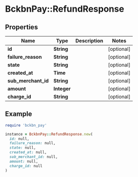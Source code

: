 # BckbnPay::RefundResponse

## Properties

| Name | Type | Description | Notes |
| ---- | ---- | ----------- | ----- |
| **id** | **String** |  | [optional] |
| **failure_reason** | **String** |  | [optional] |
| **state** | **String** |  | [optional] |
| **created_at** | **Time** |  | [optional] |
| **sub_merchant_id** | **String** |  | [optional] |
| **amount** | **Integer** |  | [optional] |
| **charge_id** | **String** |  | [optional] |

## Example

```ruby
require 'bckbn_pay'

instance = BckbnPay::RefundResponse.new(
  id: null,
  failure_reason: null,
  state: null,
  created_at: null,
  sub_merchant_id: null,
  amount: null,
  charge_id: null
)
```

